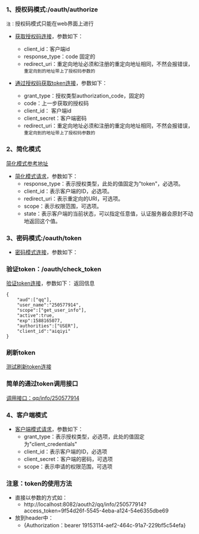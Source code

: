 ### 1、授权码模式:/oauth/authorize
`注：`授权码模式只能在web界面上进行
* [获取授权码连接](http://localhost:8082/aouth2/oauth/authorize?client_id=aiqiyi&response_type=code&redirect_uri=http://localhost:8082/aouth2/redirt/responseAuthorizationCode)，参数如下：
  * client_id：客户端id
  * response_type：code 固定的
  * redirect_uri：重定向地址必须和注册的重定向地址相同，不然会报错误，`重定向到的地址带上了授权码参数的`
  
* [通过授权码获取token连接](http://localhost:8082/aouth2/oauth/token?grant_type=authorization_code&code=vnumxN&client_id=aiqiyi&client_secret=secret&redirect_uri=http://localhost:8082/aouth2/redirt/responseAuthorizationCode)，参数如下：
  * grant_type：授权类型authorization_code，固定的
  * code：上一步获取的授权码
  * client_id： 客户端id
  * client_secret：客户端密码
  * redirect_uri：重定向地址必须和注册的重定向地址相同，不然会报错误，`重定向到的地址带上了授权码参数的`

### 2、简化模式
[简化模式参考地址](https://www.cnblogs.com/lexiaofei/p/6934447.html)
* [简化模式请求](http://localhost:8082/aouth2/oauth/authorize?client_id=aiqiyi&response_type=token&redirect_uri=http://localhost:8082/aouth2/redirt/responseAuthorizationCode&state=xxx)，参数如下：
    * response_type：表示授权类型，此处的值固定为"token"，必选项。
    * client_id：表示客户端的ID，必选项。
    * redirect_uri：表示重定向的URI，可选项。
    * scope：表示权限范围，可选项。
    * state：表示客户端的当前状态，可以指定任意值，认证服务器会原封不动地返回这个值。

### 3、密码模式:/oauth/token
* [密码模式连接](http://localhost:8082/aouth2/oauth/token?username=admin&password=123456&grant_type=password&scope=get_user_info&client_id=aiqiyi&client_secret=secret)，参数如下：


### 验证token：/oauth/check_token
[验证token连接](http://localhost:8082/aouth2/oauth/check_token?token=0901662c-b41e-4ffa-a7db-3f720daa7cb2)，参数如下：
返回信息 
````
{
    "aud":["qq"],
    "user_name":"250577914",
    "scope":["get_user_info"],
    "active":true,
    "exp":1588165077,
    "authorities":["USER"],
    "client_id":"aiqiyi"
}
````

### 刷新token
[测试刷新token连接](http://localhost:8082/aouth2/oauth/token?grant_type=refresh_token&refresh_token=6c6c4d32-a274-4378-a0cd-b43720f152dd&client_id=aiqiyi&client_secret=secret)


### 简单的通过token调用接口
[调用接口：qq/info/250577914](http://localhost:8082/aouth2/qq/info/250577914?access_token=9f54d26f-5545-4eba-a124-54e6355dbe69)

### 4、客户端模式
* [客户端模式请求](http://localhost:8082/aouth2/oauth/token?grant_type=client_credentials&client_id=aiqiyi&client_secret=secret&redirect_uri=http://localhost:8082/aouth2/redirt/responseAuthorizationCode)，参数如下：
    * grant_type：表示授权类型，必选项，此处的值固定为"client_credentials"
    * client_id：表示客户端的ID，必选项
    * client_secret：客户端的密码，可选项
    * scope：表示申请的权限范围，可选项



### 注意：token的使用方法 
-  直接以参数的方式如：
    * http://localhost:8082/aouth2/qq/info/250577914?access_token=9f54d26f-5545-4eba-a124-54e6355dbe69
- 放到header中：
    * {Authorization：bearer 19153114-aef2-464c-91a7-229bf5c54efa}